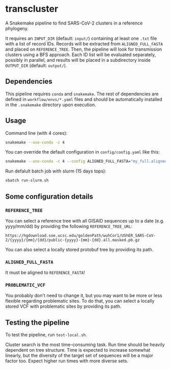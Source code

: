 # transcluster

A Snakemake pipeline to find SARS-CoV-2 clusters in a reference phylogeny.

It requires an `INPUT_DIR` (default: `input/`) containing at least one `.txt` file
with a list of record IDs. Records will be extracted from `ALIGNED_FULL_FASTA`
and placed on `REFERENCE_TREE`. Then, the pipeline will look for transmission clusters
using a BFS approach. Each ID list will be evaluated separately, possibly in parallel,
and results will be placed in a subdirectory inside `OUTPUT_DIR` (default: `output/`).


## Dependencies

This pipeline requires `conda` and `snakemake`. The rest of dependencies are
defined in `workflow/envs/*.yaml` files and should be automatically installed in the `.snakemake`
directory upon execution.


## Usage

Command line (with 4 cores):

```bash
snakemake --use-conda -c 4
```

You can override the default configuration in `config/config.yaml` like this:

```bash
snakemake --use-conda -c 4 --config ALIGNED_FULL_FASTA="my_full.aligned.fasta" OUTPUT_DIR="my_output_dir"
```

Run defalult batch job with slurm (15 days tops):

```bash
sbatch run-slurm.sh
```


## Some configuration details

### `REFERENCE_TREE`

You can select a reference tree with all GISAID sequences up to a date (e.g. yyyy/mm/dd) by providing the following `REFERENCE_TREE_URL`:

```
https://hgdownload.soe.ucsc.edu/goldenPath/wuhCor1/UShER_SARS-CoV-2/{yyyy}/{mm}/{dd}/public-{yyyy}-{mm}-{dd}.all.masked.pb.gz
```

You can also select a locally stored protobuf tree by providing its path.

### `ALIGNED_FULL_FASTA`

It must be aligned to `REFERENCE_FASTA`!

### `PROBLEMATIC_VCF`

You probably don't need to change it, but you may want to be more or less flexible regarding problematic sites.
To do that, you can select a locally stored VCF with problematic sites by providing its path.


## Testing the pipeline

To test the pipeline, run `test-local.sh`.

Cluster search is the most time-consuming task. Run time should be heavily
dependent on tree structure. Time is expected to increase somewhat linearly,
but the diversity of the target set of sequences will be a major factor too.
Expect higher run times with more diverse sets.
